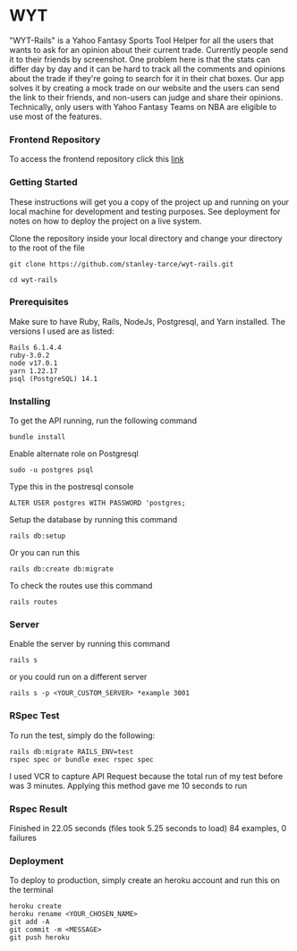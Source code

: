 

# WYT

"WYT-Rails" is a Yahoo Fantasy Sports Tool Helper for all the users that wants to ask for an opinion about their current trade. Currently people send it to their friends by screenshot. One problem here is that the stats can differ day by day and it can be hard to track all the comments and opinions about the trade if they're going to search for it in their chat boxes. Our app solves it by creating a mock trade on our website and the users can send the link to their friends, and non-users can judge and share their opinions. Technically, only users with Yahoo Fantasy Teams on NBA are eligible to use most of the features.

### Frontend Repository
To access the frontend repository click this [link](https://github.com/ajong1994/wyt-react) 

### Getting Started
These instructions will get you a copy of the project up and running on your local machine for development and testing purposes. See deployment for notes on how to deploy the project on a live system.

Clone the repository inside your local directory and change your directory to the root of the file

```
git clone https://github.com/stanley-tarce/wyt-rails.git
```
```
cd wyt-rails
```
### Prerequisites
Make sure to have Ruby, Rails, NodeJs, Postgresql, and Yarn installed. The versions I used are as listed: 

    Rails 6.1.4.4
    ruby-3.0.2
    node v17.0.1
    yarn 1.22.17
    psql (PostgreSQL) 14.1 
  ### Installing
To get the API running, run the following command  

    bundle install 
Enable alternate role on Postgresql

    sudo -u postgres psql 
 Type this in the postresql console
 

    ALTER USER postgres WITH PASSWORD 'postgres;
    

Setup the database by running this command

    rails db:setup

Or you can run this

    rails db:create db:migrate 

 To check the routes use this command
 

    rails routes 
### Server 
Enable the server by running this command 

    rails s 
or you could run on a different server  

    rails s -p <YOUR_CUSTOM_SERVER> *example 3001

### RSpec Test
To run the test, simply do the following: 

    rails db:migrate RAILS_ENV=test
    rspec spec or bundle exec rspec spec
I used VCR to capture API Request because the total run of my test before was 3 minutes. Applying this method gave me 10 seconds to run 
### Rspec Result 
 Finished in 22.05 seconds (files took 5.25 seconds to load) 84 examples, 0 failures
### Deployment
To deploy to production, simply create an heroku account and run this on the terminal 

    heroku create
    heroku rename <YOUR_CHOSEN_NAME>
    git add -A 
    git commit -m <MESSAGE>
    git push heroku 
